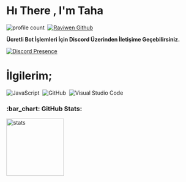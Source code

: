 # Hı There , I'm Taha
![profile count](https://komarev.com/ghpvc/?username=tahawrld&color=8b72ff)&nbsp;
[![Raviwen Github ](https://img.shields.io/github/followers/tahawrld?label=follow&style=social)](https://github.com/tahawrld)&nbsp;

**Ücretli Bot İşlemleri İçin Discord Üzerinden İletişime Geçebilirsiniz.**

[![Discord Presence](https://lanyard.cnrad.dev/api/1035992211407507486)](https://discord.com/users/1035992211407507486)

# İlgilerim;
![JavaScript](https://img.shields.io/badge/-JavaScript-05122A?style=flat&logo=javascript)&nbsp;
![GitHub](https://img.shields.io/badge/-GitHub-05122A?style=flat&logo=github)&nbsp;
![Visual Studio Code](https://img.shields.io/badge/-Visual%20Studio%20Code-05122A?style=flat&logo=visual-studio-code&logoColor=007ACC)&nbsp;


<h3 align="left">:bar_chart: GitHub Stats:</h3>
<p align="left">
   <img src="https://github-readme-stats.vercel.app/api?username=raviwen&count_private=true&show_icons=true&theme=dark&hide_border=true" width="%100" height="150px" alt="stats" />
